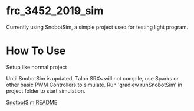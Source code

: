 # frc_3452_2019_sim
Currently using SnobotSim, a simple project used for testing light program.

# How To Use
Setup like normal project

Until SnobotSim is updated, Talon SRXs will not compile, use Sparks or other basic PWM Controllers to simulate.
Run 'gradlew runSnobotSim' in project folder to start simulation.

[SnotbotSim README](https://github.com/pjreiniger/SnobotSim/blob/dev-2019/README.md)
